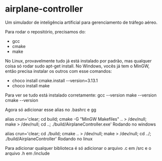 # airplane-controller
Um simulador de inteligência artificial para gerenciamento de tráfego aéreo.

Para rodar o repositório, precisamos do:
- gcc
- cmake
- make

No Linux, provavelmente tudo já está instalado por padrão, mas qualquer coisa só rodar sudo apt-get install.
No Windows, vocês já tem o MinGW, então precisa instalar os outros com esse comandos: 

- choco install cmake.install --version=3.13.1
- choco install make

Para ver se tudo está instalado corretamente:
gcc --version
make --version
cmake --version

Agora só adicionar esse alias no .bashrc e gg

alias crun='clear; cd build; cmake -G "MinGW Makefiles" .. > /dev/null; make > /dev/null; cd ..; ./build/AirplaneController.exe'
Rodando no windows
 
alias crun='clear; cd ./build; cmake .. > /dev/null; make > /dev/null; cd ../; ./build/AirplaneController'
Rodando no linux

Para adicionar qualquer biblioteca é só adicionar o arquivo .c em /src e o arquivo .h em /include
